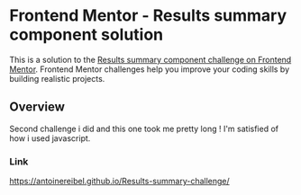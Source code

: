 # Frontend Mentor - Results summary component solution

This is a solution to the [Results summary component challenge on Frontend Mentor](https://www.frontendmentor.io/challenges/results-summary-component-CE_K6s0maV). Frontend Mentor challenges help you improve your coding skills by building realistic projects. 



## Overview

Second challenge i did and this one took me pretty long !
I'm satisfied of how i used javascript.

### Link

https://antoinereibel.github.io/Results-summary-challenge/
